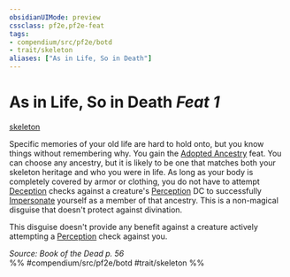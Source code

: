 ```yaml
---
obsidianUIMode: preview
cssclass: pf2e,pf2e-feat
tags:
- compendium/src/pf2e/botd
- trait/skeleton
aliases: ["As in Life, So in Death"]
---
```

# As in Life, So in Death  *Feat 1*  
[skeleton](../../Rules/traits/skeleton-b1.md)  


Specific memories of your old life are hard to hold onto, but you know things without remembering why. You gain the [Adopted Ancestry](adopted-ancestry.md) feat. You can choose any ancestry, but it is likely to be one that matches both your skeleton heritage and who you were in life. As long as your body is completely covered by armor or clothing, you do not have to attempt [Deception](../skills.md#Deception) checks against a creature's [Perception](../skills.md#Perception) DC to successfully [Impersonate](../../Rules/actions/impersonate.md) yourself as a member of that ancestry. This is a non-magical disguise that doesn't protect against divination.

This disguise doesn't provide any benefit against a creature actively attempting a [Perception](../skills.md#Perception) check against you.

*Source: Book of the Dead p. 56*  
%% #compendium/src/pf2e/botd #trait/skeleton %%
